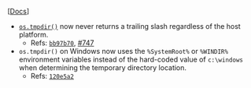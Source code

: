 [[Docs](https://iojs.org/api/os.html)]

- [`os.tmpdir()`](https://iojs.org/api/os.html#os_os_tmpdir) now never returns a trailing slash regardless of the host platform.
  - Refs: [`bb97b70`](https://github.com/iojs/io.js/commit/bb97b70eb709b0e0470a5164b3722c292859618a), [#747](https://github.com/iojs/io.js/pull/747)
- `os.tmpdir()` on Windows now uses the `%SystemRoot%` or `%WINDIR%` environment variables instead of the hard-coded value of `c:\windows` when determining the temporary directory location.
  - Refs:  [`120e5a2`](https://github.com/nodejs/node/commit/120e5a24df76deb5019abec9744ace94f0f3746a)
